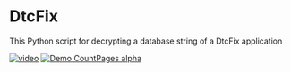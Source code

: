 # DtcFix
This Python script for decrypting a database string of a DtcFix application

[![video](https://asciinema.org/a/113463.png)](decrypt_demo.mp4)
[![Demo CountPages alpha](https://share.gifyoutube.com/KzB6Gb.gif)](decrypt_demo.mp4)
